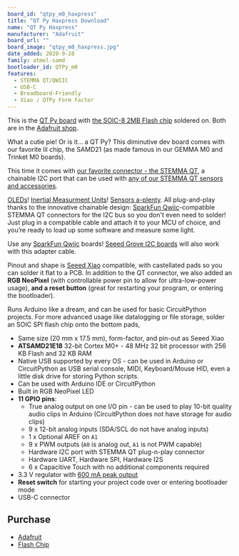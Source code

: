 ```yaml
---
board_id: "qtpy_m0_haxpress"
title: "QT Py Haxpress Download"
name: "QT Py Haxpress"
manufacturer: "Adafruit"
board_url: ""
board_image: "qtpy_m0_haxpress.jpg"
date_added: 2020-9-28
family: atmel-samd
bootloader_id: QTPy_m0
features:
  - STEMMA QT/QWIIC
  - USB-C
  - Breadboard-Friendly
  - Xiao / QTPy Form Factor
---
```


This is the [QT Py board](https://www.adafruit.com/product/4600) with [the SOIC-8 2MB Flash chip](https://www.adafruit.com/product/4763) soldered on. Both are in the [Adafruit shop](https://adafruit.com).

What a cutie pie! Or is it... a QT Py? This diminutive dev board comes with our favorite lil chip, the SAMD21 (as made famous in our GEMMA M0 and Trinket M0 boards).

This time it comes with [our favorite connector - the STEMMA QT](http://adafruit.com/stemma), a chainable I2C port that can be used with [any of our STEMMA QT sensors and accessories](https://www.adafruit.com/category/620).

[OLEDs](https://www.adafruit.com/?q=qt+oled&main_page=category&cPath=1005&sort=BestMatch)! [Inertial Measurment Units](https://www.adafruit.com/?q=qt+imu&main_page=category&cPath=1005&sort=BestMatch)! [Sensors a-plenty](https://www.adafruit.com/?q=qt+sensor&main_page=category&cPath=1005&sort=BestMatch). All plug-and-play thanks to the innovative chainable design: [SparkFun Qwiic](https://www.sparkfun.com/qwiic)-compatible STEMMA QT connectors for the I2C bus so you don't even need to solder! Just plug in a compatible cable and attach it to your MCU of choice, and you’re ready to load up some software and measure some light.

Use any [SparkFun Qwiic](http://www.sparkfun.com/qwiic) boards! [Seeed Grove I2C boards](https://www.adafruit.com/product/4528) will also work with this adapter cable.

Pinout and shape is [Seeed Xiao](https://wiki.seeedstudio.com/Seeeduino-XIAO/) compatible, with castellated pads so you can solder it flat to a PCB. In addition to the QT connector, we also added an **RGB NeoPixel** (with controllable power pin to allow for ultra-low-power usage), **and a reset button** (great for restarting your program, or entering the bootloader).

Runs Arduino like a dream, and can be used for basic CircuitPython projects. For more advanced usage like datalogging or file storage, solder an SOIC SPI flash chip onto the bottom pads,

 * Same size (20 mm x 17.5 mm), form-factor, and pin-out as Seeed Xiao
 * **ATSAMD21E18** 32-bit Cortex M0+ - 48 MHz 32 bit processor with 256 KB Flash and 32 KB RAM
 * Native USB supported by every OS - can be used in Arduino or CircuitPython as USB serial console, MIDI, Keyboard/Mouse HID, even a little disk drive for storing Python scripts.
 * Can be used with Arduino IDE or CircuitPython
 * Built in RGB NeoPixel LED
 * **11 GPIO pins**:
   * True analog output on one I/O pin - can be used to play 10-bit quality audio clips in Arduino (CircuitPython does not have storage for audio clips)
   * 9 x 12-bit analog inputs (SDA/SCL do not have analog inputs)
   * 1 x Optional AREF on `A1`
   * 9 x PWM outputs (`A0` is analog out, `A1` is not PWM capable)
   * Hardware I2C port with STEMMA QT plug-n-play connector
   * Hardware UART, Hardware SPI, Hardware I2S
   * 6 x Capacitive Touch with no additional components required
 * 3.3 V regulator with [600 mA peak output](https://www.diodes.com/assets/Datasheets/AP2112.pdf)
 * **Reset switch** for starting your project code over or entering bootloader mode
 * USB-C connector

## Purchase

* [Adafruit](https://www.adafruit.com/product/4600)
* [Flash Chip](https://www.adafruit.com/product/4763)
